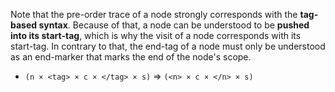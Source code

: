 
Note that the pre-order trace of a node strongly corresponds with the
**tag-based syntax**. Because of that, a node can be understood to be
**pushed into its start-tag**, which is why the visit of a node corresponds
with its start-tag. In contrary to that, the end-tag of a node must only
be understood as an end-marker that marks the end of the node's scope.

* `(n × <tag> × c × </tag> × s)` => `(<n> × c × </n> × s)`
